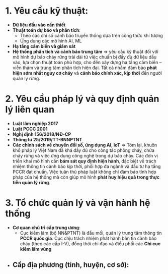 # 1. Yêu cầu kỹ thuật:

- **Dữ liệu đầu vào cần thiết**
- **Thuật toán dự báo và phân tích**: 
	- Theo các chỉ số cảnh báo truyền thống dựa trên công thức khí tượng
	- Ứng dụng các mô hình AI, ML
- **Hạ tầng cảm biến và giám sát**
- **Hệ thống phân tích và cảnh báo trung tâm** 
=> yêu cầu kỹ thuật đối với mô hình dự báo cháy rừng trải dài từ việc chuẩn bị đầy đủ dữ liệu dầu vào, lựa chọn thuật toán phù hợp, cho đến xây dựng hạ tầng cảm biến – viễn thám và trung tâm phân tích hiện đại. Tất cả nhằm đảm bảo **phát hiện sớm nhất nguy cơ cháy** và **cảnh báo chính xác, kịp thời** đến người quản lý rừng.

# 2. Yêu cầu pháp lý và quy định quản lý liên quan

- **Luật lâm nghiệp 2017**
- **Luật PCCC 2001**
- **Nghị định 156/2018/NĐ-CP**
- **Thông tư 25/2019/TT-BNNPTNT**
- **Các chính sách về chuyển đổi số, ứng dụng AI, IoT**
 => Tóm lại, khuôn khổ pháp lý Việt Nam đã khá đầy đủ cho công tác phòng cháy, chữa cháy rừng và việc ứng dụng công nghệ trong dự báo cháy. Các đơn vị triển khai mô hình cần **bám sát quy định hiện hành**, đặc biệt về trách nhiệm thông tin cảnh báo kịp thời, phối hợp đa ngành và đầu tư hạ tầng PCCR đạt chuẩn. Việc tuân thủ pháp luật không chỉ đảm bảo tính hợp pháp của hệ thống mà còn giúp mô hình **phát huy hiệu quả trong thực tiễn quản lý rừng**.

# 3. Tổ chức quản lý và vận hành hệ thống

- **Cơ quan chủ trì cấp trung ương**: 
	- Cục kiểm lâm (bộ NN&PTNT) là đầu mối, quản lý trung tâm thông tin **PCCR quốc gia**. Cục chịu trách nhiệm phát hành bản tin cảnh báo cháy (theo các cấp I-V), đồng thời chỉ đạo và điều phối các  **Chi cục kiểm lâm vùng**
- **Cấp địa phương (tỉnh, huyện, cơ sở):** 
	- 
